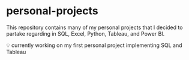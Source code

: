 # personal-projects
This repository contains many of my personal projects that I decided to partake regarding in SQL, Excel, Python, Tableau, and Power BI.

💡 currently working on my first personal project implementing SQL and Tableau 
